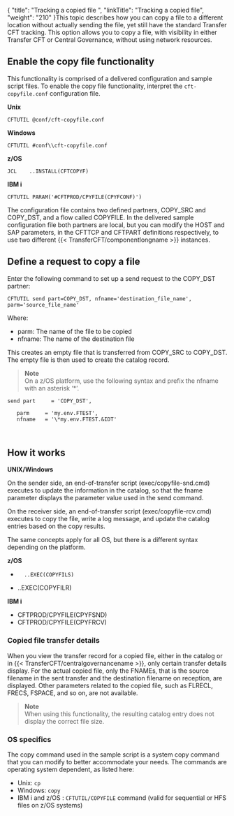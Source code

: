 {
    "title": "Tracking a copied file ",
    "linkTitle": "Tracking a copied file",
    "weight": "210"
}This topic describes how you can copy a file to a different location without actually sending the file, yet still have the standard Transfer CFT tracking. This option allows you to copy a file, with visibility in either Transfer CFT or Central Governance, without using network resources.

## Enable the copy file functionality

This functionality is comprised of a delivered configuration and sample script files. To enable the copy file functionality, interpret the `cft-copyfile.conf` configuration file.

**Unix**

```
CFTUTIL @conf/cft-copyfile.conf
```

**Windows**

```
CFTUTIL #conf\\cft-copyfile.conf
```

**z/OS**

```
JCL    ..INSTALL(CFTCOPYF)
```

**IBM i**

```
CFTUTIL PARAM('#CFTPROD/CPYFILE(CPYFCONF)')
```

The configuration file contains two defined partners, COPY\_SRC and COPY\_DST, and a flow called COPYFILE. In the delivered sample configuration file both partners are local, but you can modify the HOST and SAP parameters,  in the CFTTCP and CFTPART definitions respectively, to use two different  {{< TransferCFT/componentlongname  >}}  instances.

## Define a request to copy a file

Enter the following command to set up a send request to the COPY\_DST partner:

```
CFTUTIL send part=COPY_DST, nfname='destination_file_name', parm='source_file_name'
```

Where:

-   parm: The name of the file to be copied
-   nfname: The name of the destination file

This creates an empty file that is transferred from COPY\_SRC to COPY\_DST. The empty file is then used to create the catalog record.

> **Note**  
> On a z/OS platform, use the following syntax and prefix the nfname with an asterisk ‘\*’.

```
send part     = 'COPY_DST',            
                
   parm     = 'my.env.FTEST',
   nfname   = '\*my.env.FTEST.&IDT'
                
                
```

## How it works

**UNIX/Windows**

On the sender side, an end-of-transfer script (exec/copyfile-snd.cmd) executes to update the information in the catalog, so that the fname parameter displays the parameter value used in the send command.

On the receiver side, an end-of-transfer script (exec/copyfile-rcv.cmd) executes  to copy the file, write a log message, and update the catalog entries based on the copy results.

The same concepts apply for all OS, but there is a different syntax depending on the platform.

**z/OS**

-       ..EXEC(COPYFILS)
-   ..EXEC(COPYFILR)

**IBM i**

-   CFTPROD/CPYFILE(CPYFSND)
-   CFTPROD/CPYFILE(CPYFRCV)

### Copied file transfer details

When you view the transfer record for a copied file, either in the  catalog or in {{< TransferCFT/centralgovernancename  >}}, only certain transfer details display. For the actual copied file,  only the FNAMEs, that is the source filename in the sent transfer and the destination filename on reception, are displayed. Other parameters related to the copied file, such as FLRECL, FRECS, FSPACE, and so on, are not available.

> **Note**  
> When using this functionality, the resulting catalog entry does not display the correct file size.

### OS specifics

The copy command used in the sample script is a system copy command that you can modify to better accommodate your needs. The commands are operating system dependent, as listed here:

-   Unix: `cp`
-   Windows: `copy `
-   IBM i and z/OS : `CFTUTIL/COPYFILE` command (valid for sequential  or  HFS files on z/OS systems)
